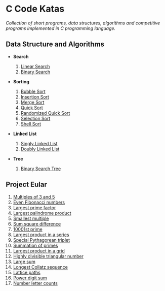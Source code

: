 # C Code Katas
_Collection of short programs, data structures, algorithms and competitive programs implemented in C programming language._

Data Structure and Algorithms
-----------------------------

- **Search**
  1. [Linear Search](DSA/Search/linear_search.c)
  2. [Binary Search](DSA/Search/binary_search.c)
  
- **Sorting**
  1. [Bubble Sort](DSA/Sorting/bubble_sort.c)
  2. [Insertion Sort](DSA/Sorting/insertion_sort.c)
  3. [Merge Sort](DSA/Sorting/merge_sort.c)
  4. [Quick Sort](DSA/Sorting/quick_sort.c)
  5. [Randomized Quick Sort](DSA/Sorting/randomized_quick_sort.c)
  6. [Selection Sort](DSA/Sorting/selection_sort.c)
  7. [Shell Sort](DSA/Sorting/shell_sort.c)

- **Linked List**
  1. [Singly Linked List](DSA/LinkedList/singly_linked_list.c)
  2. [Doubly Linked List](DSA/LinkedList/doubly_linked_list.c)
  
- **Tree**
  1. [Binary Search Tree](DSA/Tree/binary_search_tree.c)
  

Project Eular
----------------------
1. [Multiples of 3 and 5](Eular/sum_of_multiples_of_3_5.c)
2. [Even Fibonacci numbers](Eular/fibonacci_series.c)
3. [Largest prime factor](Eular/sieve_of_eratosthenes.c)
4. [Largest palindrome product](Eular/palindrome_of_numbers.c)
5. [Smallest multiple](Eular/smallest_multiple.c)
6. [Sum square difference](Eular/sum_square_difference.c)
7. [10001st prime](Eular/sieve_of_eratosthenes.c)
8. [Largest product in a series](Eular/largest_product_in_series.c)
9. [Special Pythagorean triplet](Eular/special_pythagorean_triplet.c)
10. [Summation of primes](Eular/sieve_of_eratosthenes.c)
11. [Largest product in a grid](Eular/largest_product_in_grid.c)
12. [Highly divisible triangular number](Eular/highly_divisible_triangular_number.c)
13. [Large sum](Eular/large_sum.c)
14. [Longest Collatz sequence](Eular/longest_collatz_sequence.c)
15. [Lattice paths](Eular/lattice_paths.c)
16. [Power digit sum](Eular/power_digit_sum.c)
17. [Number letter counts](Eular/number_to_words_and_letters_count.c)
